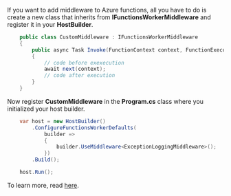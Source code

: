 If you want to add middleware to Azure functions, all you have to do is create a new class that inherits from **IFunctionsWorkerMiddleware** and register it in your **HostBuilder**.

```c#
    public class CustomMiddleware : IFunctionsWorkerMiddleware
    {
        public async Task Invoke(FunctionContext context, FunctionExecutionDelegate next)
        {
            // code before exexecution
            await next(context);
            // code after execution
        }
    }
```

Now register **CustomMiddleware** in the **Program.cs** class where you initialized your host builder. 

```c#
    var host = new HostBuilder()
        .ConfigureFunctionsWorkerDefaults(
            builder =>
            {
                builder.UseMiddleware<ExceptionLoggingMiddleware>();
            })
        .Build();

    host.Run();
```

To learn more, read [here](https://learn.microsoft.com/en-us/azure/azure-functions/dotnet-isolated-process-guide#middleware).